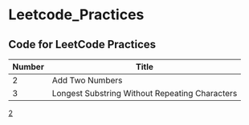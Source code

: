 # Leetcode_Practices
## Code for LeetCode Practices
Number | Title
------------ | -------------
2| Add Two Numbers    
3| Longest Substring Without Repeating Characters  

[2](https://leetcode.com/problems/add-two-numbers/)
